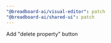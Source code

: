 ```yaml
---
"@breadboard-ai/visual-editor": patch
"@breadboard-ai/shared-ui": patch
---
```


Add "delete property" button
